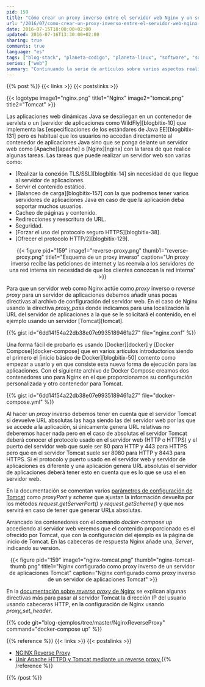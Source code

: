 ```yaml
---
pid: 159
title: "Cómo crear un proxy inverso entre el servidor web Nginx y un servidor de aplicaciones Java"
url: "/2016/07/como-crear-un-proxy-inverso-entre-el-servidor-web-nginx-y-un-servidor-de-aplicaciones-java/"
date: 2016-07-15T18:00:00+02:00
updated: 2016-07-16T13:30:00+02:00
sharing: true
comments: true
language: "es"
tags: ["blog-stack", "planeta-codigo", "planeta-linux", "software", "software-libre"]
series: ["web"]
summary: "Continuando la serie de artículos sobre varios aspectos realizados muy comúnmente en las aplicaciones y servidores web en este artículo explicaré como hacer que un servidor web nginx haga de _proxy_ inverso para un servidor de aplicaciones Java en este caso Tomcat."
---
```


{{% post %}}
{{< links >}}
{{< postslinks >}}

{{< logotype image1="nginx.png" title1="Nginx" image2="tomcat.png" title2="Tomcat" >}}

Las aplicaciones web dinámicas Java se despliegan en un contenedor de servlets o un [servidor de aplicaciones como WildFly][blogbitix-10] que implementa las [especificaciones de los estándares de Java EE][blogbitix-131] pero es habitual que los usuarios no accedan directamente al contenedor de aplicaciones Java sino que se ponga delante un servidor web como [Apache][apache] o [Nginx][nginx] con la tarea de que realice algunas tareas. Las tareas que puede realizar un servidor web son varias como:

* [Realizar la conexión TLS/SSL][blogbitix-14] sin necesidad de que llegue al servidor de aplicaciones.
* Servir el contenido estático.
* [Balanceo de carga][blogbitix-157] con la que podremos tener varios servidores de aplicaciones Java en caso de que la aplicación deba soportar muchos usuarios.
* Cacheo de páginas y contenido.
* Redirecciones y reescritura de URL.
* Seguridad.
* [Forzar el uso del protocolo seguro HTTPS][blogbitix-38].
* [Ofrecer el protocolo HTTP/2][blogbitix-129].

<div class="media" style="text-align: center;">
    {{< figure pid="159"
        image1="reverse-proxy.png" thumb1="reverse-proxy.png" title1="Esquema de un proxy inverso"
        caption="Un proxy inverso recibe las peticiones de internet y las reenvía a los servidores de una red interna sin necesidad de que los clientes conozcan la red interna" >}}
</div>

Para que un servidor web como Nginx actúe como _proxy_ inverso o _reverse proxy_ para un servidor de aplicaciones debemos añadir unas pocas directivas al archivo de configuración del servidor web. En el caso de Nginx usando la directiva _proxy\_pass_ donde indicamos para una localización la URL del servidor de aplicaciones a la que se le solicitará el contenido, en el ejemplo usando un servidor [Tomcat][tomcat].

{{% gist id="6dd14f54a22db38e07e9935189461a27" file="nginx.conf" %}}

Una forma fácil de probarlo es usando [Docker][docker] y [Docker Compose][docker-compose] que en varios artículos introductorios siendo el primero el [inicio básico de Docker][blogbitix-50] comento como empezar a usarlo y en que consiste esta nueva forma de ejecución para las aplicaciones. Con el siguiente archivo de Docker Compose creamos dos contenedores uno para Nginx en el que proporcionamos su configuración personalizada y otro contenedor para Tomcat.

{{% gist id="6dd14f54a22db38e07e9935189461a27" file="docker-compose.yml" %}}

Al hacer un _proxy_ inverso debemos tener en cuenta que el servidor Tomcat si devuelve URL absolutas las haga siendo las del servidor web por las que se accede a la aplicación, si únicamente genera URL relativas no deberemos hacer nada pero en el caso de absolutas el servidor Tomcat deberá conocer el protocolo usado en el servidor web (HTTP o HTTPS) y el puerto del servidor web que suele ser 80 para HTTP y 443 para HTTPS pero que en el servidor Tomcat suele ser 8080 para HTTP y 8443 para HTTPS. Si el protocolo y puerto usado en el servidor web y servidor de aplicaciones es diferente y una aplicación genera URL absolutas el servidor de aplicaciones deberá tener esto en cuenta que es lo que se usa el en servidor web.

En la documentación se comentan varios [parámetros de configuración de Tomcat](https://tomcat.apache.org/tomcat-8.0-doc/config/http.html) como _proxyPort_ y _scheme_ que ajustan la información devuelta por los métodos _request.getServerPort()_ y _request.getScheme()_ y que nos servirá en caso de tener que generar URLs absolutas.

Arrancado los contenedores con el comando _docker-compose up_ accediendo al servidor web veremos que el contenido proporcionado es el ofrecido por Tomcat, que con la configuración del ejemplo es la página de inicio de Tomcat. En las cabeceras de respuesta Nginx añade una, _Server_, indicando su versión.

<div class="media" style="text-align: center;">
    {{< figure pid="159"
        image1="nginx-tomcat.png" thumb1="nginx-tomcat-thumb.png" title1="Nginx configurado como proxy inverso de un servidor de aplicaciones Tomcat"
        caption="Nginx configurado como proxy inverso de un servidor de aplicaciones Tomcat" >}}
</div>

En la [documentación sobre _reverse proxy_ de Nginx](https://www.nginx.com/resources/admin-guide/reverse-proxy/) se explican algunas directivas más para pasar al servidor Tomcat la dirección IP del usuario usando cabeceras HTTP, en la configuración de Nginx usando _proxy\_set\_header_.

{{% code git="blog-ejemplos/tree/master/NginxReverseProxy" command="docker-compose up" %}}

{{% reference %}}
{{< links >}}
{{< postslinks >}}
* [NGINX Reverse Proxy](https://www.nginx.com/resources/admin-guide/reverse-proxy/)
* [Unir Apache HTTPD y Tomcat mediante un reverse proxy ](http://elblogdepicodev.blogspot.com.es/2011/02/unir-apache-httpd-y-tomcat-mediante-un.html)
{{% /reference %}}

{{% /post %}}
